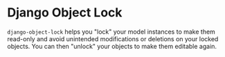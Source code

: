# Django Object Lock

`django-object-lock` helps you "lock" your model instances to make them read-only and avoid unintended modifications or deletions on your locked
objects. You can then "unlock" your objects to make them editable again.
